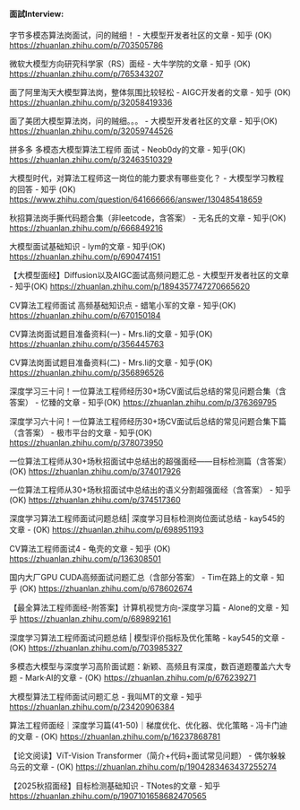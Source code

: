 


#### 面試Interview:


字节多模态算法岗面试，问的贼细！ - 大模型开发者社区的文章 - 知乎 (OK)
https://zhuanlan.zhihu.com/p/703505786

微软大模型方向研究科学家（RS）面经 - 大牛学院的文章 - 知乎 (OK)
https://zhuanlan.zhihu.com/p/765343207

面了阿里淘天大模型算法岗，整体氛围比较轻松 - AIGC开发者的文章 - 知乎 (OK)
https://zhuanlan.zhihu.com/p/32058419336

面了美团大模型算法岗，问的贼细。。。 - 大模型开发者社区的文章 - 知乎(OK)
https://zhuanlan.zhihu.com/p/32059744526

拼多多 多模态大模型算法工程师 面试 - Neob0dy的文章 - 知乎(OK)
https://zhuanlan.zhihu.com/p/32463510329

大模型时代，对算法工程师这一岗位的能力要求有哪些变化？ - 大模型学习教程的回答 - 知乎 (OK)
https://www.zhihu.com/question/641666666/answer/130485418659

秋招算法岗手撕代码题合集（非leetcode，含答案） - 无名氏的文章 - 知乎(OK)
https://zhuanlan.zhihu.com/p/666849216

大模型面试基础知识 - lym的文章 - 知乎(OK)
https://zhuanlan.zhihu.com/p/690474151

【大模型面经】Diffusion以及AIGC面试高频问题汇总 - 大模型开发者社区的文章 - 知乎(OK)
https://zhuanlan.zhihu.com/p/1894357747270665620

CV算法工程师面试 高频基础知识点 - 蜡笔小军的文章 - 知乎(OK)
https://zhuanlan.zhihu.com/p/670150184

CV算法岗面试题目准备资料(一) - Mrs.li的文章 - 知乎(OK)
https://zhuanlan.zhihu.com/p/356445763

CV算法岗面试题目准备资料(二) - Mrs.li的文章 - 知乎(OK)
https://zhuanlan.zhihu.com/p/356896526

深度学习三十问！一位算法工程师经历30+场CV面试后总结的常见问题合集（含答案） - 忆臻的文章 - 知乎(OK)
https://zhuanlan.zhihu.com/p/376369795

深度学习六十问！一位算法工程师经历30+场CV面试后总结的常见问题合集下篇（含答案） - 极市平台的文章 - 知乎(OK)
https://zhuanlan.zhihu.com/p/378073950

一位算法工程师从30+场秋招面试中总结出的超强面经——目标检测篇（含答案）(OK)
https://zhuanlan.zhihu.com/p/374017926

一位算法工程师从30+场秋招面试中总结出的语义分割超强面经（含答案） - 知乎(OK)
https://zhuanlan.zhihu.com/p/374517360

深度学习算法工程师面试问题总结| 深度学习目标检测岗位面试总结 - kay545的文章 - (OK)
https://zhuanlan.zhihu.com/p/698951193

CV算法工程师面试4 - 龟壳的文章 - 知乎 (OK)
https://zhuanlan.zhihu.com/p/136308501

国内大厂GPU CUDA高频面试问题汇总（含部分答案） - Tim在路上的文章 - 知乎 (OK)
https://zhuanlan.zhihu.com/p/678602674

【最全算法工程师面经-附答案】计算机视觉方向-深度学习篇 - Alone的文章 - 知乎
https://zhuanlan.zhihu.com/p/689892161

深度学习算法工程师面试问题总结 | 模型评价指标及优化策略 - kay545的文章 - (OK)
https://zhuanlan.zhihu.com/p/703985327

多模态大模型与深度学习高阶面试题：新颖、高频且有深度，数百道题覆盖六大专题 - Mark·AI的文章 - (OK)
https://zhuanlan.zhihu.com/p/676239271

大模型算法工程师面试问题汇总 - 我叫MT的文章 - 知乎
https://zhuanlan.zhihu.com/p/23420906384

算法工程师面经｜深度学习篇(41-50)｜梯度优化、优化器、优化策略 - 冯卡门迪的文章 - (OK)
https://zhuanlan.zhihu.com/p/16237868781

【论文阅读】ViT-Vision Transformer（简介+代码+面试常见问题） - 偶尔躲躲乌云的文章 - (OK)
https://zhuanlan.zhihu.com/p/1904283463437255274

【2025秋招面经】目标检测基础知识 - TNotes的文章 - 知乎
https://zhuanlan.zhihu.com/p/1907101658682470565

